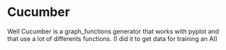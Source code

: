 # Cucumber
Well Cucumber is a graph_functions generator that works with pyplot
and that use a lot of differents functions. (I did it to get data for training an AI)

